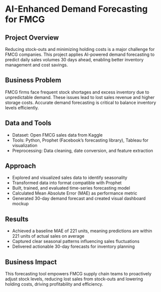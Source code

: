 # **AI-Enhanced Demand Forecasting for FMCG**

## **Project Overview**

Reducing stock-outs and minimizing holding costs is a major challenge for FMCG companies. This project applies AI-powered demand forecasting to predict daily sales volumes 30 days ahead, enabling better inventory management and cost savings.

## **Business Problem**

FMCG firms face frequent stock shortages and excess inventory due to unpredictable demand. These issues lead to lost sales revenue and higher storage costs. Accurate demand forecasting is critical to balance inventory levels efficiently.

## **Data and Tools**

* Dataset: Open FMCG sales data from Kaggle  
* Tools: Python, Prophet (Facebook’s forecasting library), Tableau for visualization  
* Preprocessing: Data cleaning, date conversion, and feature extraction

## **Approach**

* Explored and visualized sales data to identify seasonality  
* Transformed data into format compatible with Prophet  
* Built, trained, and evaluated time-series forecasting model  
* Calculated Mean Absolute Error (MAE) as performance metric  
* Generated 30-day demand forecast and created visual dashboard mockup

## **Results**

* Achieved a baseline MAE of 221 units, meaning predictions are within 221 units of actual sales on average  
* Captured clear seasonal patterns influencing sales fluctuations  
* Delivered actionable 30-day forecasts for inventory planning

## 

## **Business Impact**

This forecasting tool empowers FMCG supply chain teams to proactively adjust stock levels, reducing lost sales from stock-outs and lowering holding costs, driving profitability and efficiency.

